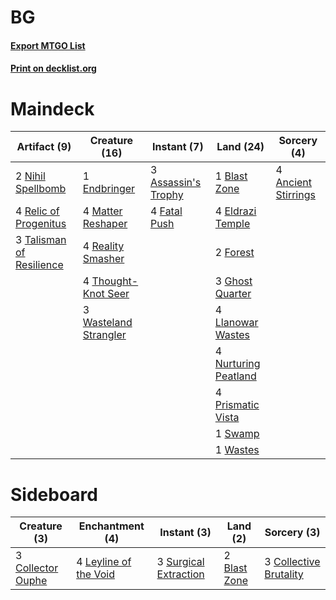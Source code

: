 # BG

#### [Export MTGO List](../collection/BG/BG.txt)
#### [Print on decklist.org](http://decklist.org/?deckmain=4%09Ancient%20Stirrings%0A3%09Assassin's%20Trophy%0A1%09Blast%20Zone%0A4%09Eldrazi%20Temple%0A1%09Endbringer%0A4%09Fatal%20Push%0A2%09Forest%0A3%09Ghost%20Quarter%0A4%09Llanowar%20Wastes%0A4%09Matter%20Reshaper%0A2%09Nihil%20Spellbomb%0A4%09Nurturing%20Peatland%0A4%09Prismatic%20Vista%0A4%09Reality%20Smasher%0A4%09Relic%20of%20Progenitus%0A1%09Swamp%0A3%09Talisman%20of%20Resilience%0A4%09Thought-Knot%20Seer%0A3%09Wasteland%20Strangler%0A1%09Wastes&deckside=2%09Blast%20Zone%0A3%09Collective%20Brutality%0A3%09Collector%20Ouphe%0A4%09Leyline%20of%20the%20Void%0A3%09Surgical%20Extraction)
# Maindeck

|                                           Artifact (9)                                            |                                         Creature (16)                                          |                                         Instant (7)                                          |                                           Land (24)                                           |                                         Sorcery (4)                                          |
|---------------------------------------------------------------------------------------------------|------------------------------------------------------------------------------------------------|----------------------------------------------------------------------------------------------|-----------------------------------------------------------------------------------------------|----------------------------------------------------------------------------------------------|
|2 [Nihil Spellbomb](http://gatherer.wizards.com/Pages/Card/Details.aspx?multiverseid=442215)       |1 [Endbringer](http://gatherer.wizards.com/Pages/Card/Details.aspx?multiverseid=407513)         |3 [Assassin's Trophy](http://gatherer.wizards.com/Pages/Card/Details.aspx?multiverseid=452902)|1 [Blast Zone](http://gatherer.wizards.com/Pages/Card/Details.aspx?multiverseid=461171)        |4 [Ancient Stirrings](http://gatherer.wizards.com/Pages/Card/Details.aspx?multiverseid=442148)|
|4 [Relic of Progenitus](http://gatherer.wizards.com/Pages/Card/Details.aspx?multiverseid=174824)   |4 [Matter Reshaper](http://gatherer.wizards.com/Pages/Card/Details.aspx?multiverseid=407516)    |4 [Fatal Push](http://gatherer.wizards.com/Pages/Card/Details.aspx?multiverseid=423724)       |4 [Eldrazi Temple](http://gatherer.wizards.com/Pages/Card/Details.aspx?multiverseid=401710)    |                                                                                              |
|3 [Talisman of Resilience](http://gatherer.wizards.com/Pages/Card/Details.aspx?multiverseid=464183)|4 [Reality Smasher](http://gatherer.wizards.com/Pages/Card/Details.aspx?multiverseid=407517)    |                                                                                              |2 [Forest](http://gatherer.wizards.com/Pages/Card/Details.aspx?multiverseid=439860)            |                                                                                              |
|                                                                                                   |4 [Thought-Knot Seer](http://gatherer.wizards.com/Pages/Card/Details.aspx?multiverseid=407519)  |                                                                                              |3 [Ghost Quarter](http://gatherer.wizards.com/Pages/Card/Details.aspx?multiverseid=389534)     |                                                                                              |
|                                                                                                   |3 [Wasteland Strangler](http://gatherer.wizards.com/Pages/Card/Details.aspx?multiverseid=402096)|                                                                                              |4 [Llanowar Wastes](http://gatherer.wizards.com/Pages/Card/Details.aspx?multiverseid=129627)   |                                                                                              |
|                                                                                                   |                                                                                                |                                                                                              |4 [Nurturing Peatland](http://gatherer.wizards.com/Pages/Card/Details.aspx?multiverseid=464192)|                                                                                              |
|                                                                                                   |                                                                                                |                                                                                              |4 [Prismatic Vista](http://gatherer.wizards.com/Pages/Card/Details.aspx?multiverseid=464193)   |                                                                                              |
|                                                                                                   |                                                                                                |                                                                                              |1 [Swamp](http://gatherer.wizards.com/Pages/Card/Details.aspx?multiverseid=439858)             |                                                                                              |
|                                                                                                   |                                                                                                |                                                                                              |1 [Wastes](http://gatherer.wizards.com/Pages/Card/Details.aspx?multiverseid=407694)            |                                                                                              |


# Sideboard

|                                        Creature (3)                                        |                                        Enchantment (4)                                         |                                          Instant (3)                                           |                                       Land (2)                                        |                                           Sorcery (3)                                           |
|--------------------------------------------------------------------------------------------|------------------------------------------------------------------------------------------------|------------------------------------------------------------------------------------------------|---------------------------------------------------------------------------------------|-------------------------------------------------------------------------------------------------|
|3 [Collector Ouphe](http://gatherer.wizards.com/Pages/Card/Details.aspx?multiverseid=464107)|4 [Leyline of the Void](http://gatherer.wizards.com/Pages/Card/Details.aspx?multiverseid=107682)|3 [Surgical Extraction](http://gatherer.wizards.com/Pages/Card/Details.aspx?multiverseid=397706)|2 [Blast Zone](http://gatherer.wizards.com/Pages/Card/Details.aspx?multiverseid=461171)|3 [Collective Brutality](http://gatherer.wizards.com/Pages/Card/Details.aspx?multiverseid=414380)|

